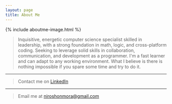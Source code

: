 ```yaml
---
layout: page
title: About Me
---
```

{% include aboutme-image.html %}

> Inquisitive, energetic computer science specialist skilled in leadership, with a strong foundation in math, logic, and cross-platform coding. Seeking to leverage solid skills in collaboration, communication, and development as a programmer.
  I'm a fast learner and can adapt to any working environment. What I believe is there is nothing impossible if you spare some time and try to do it.

***

> Contact me on 
  [LinkedIn](https://www.linkedin.com/in/anuradhaniroshan/)
  
  ***
> Email me at <niroshonmora@gmail.com>